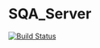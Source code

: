 SQA_Server
==========
[![Build Status](https://travis-ci.org/desertblackeagle/SQA_Server.png)](https://travis-ci.org/desertblackeagle/SQA_Server)
